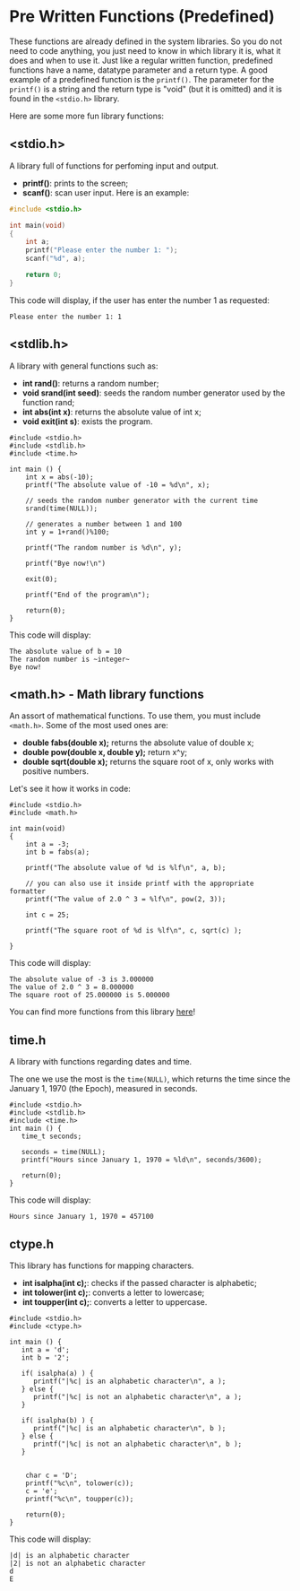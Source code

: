 # Pre Written Functions (Predefined)
These functions are already defined in the system libraries. So you do not need to code anything, you just need to know in which library it is, what it does and when to use it.
Just like a regular written function, predefined functions have a name, datatype parameter and a return type.
A good example of a predefined function is the `printf()`. The parameter for the `printf()` is a string and the return type is "void" (but it is omitted) and it is found in the `<stdio.h>` library.

Here are some more fun library functions:

## <stdio.h>
A library full of functions for perfoming input and output.

- **printf()**: prints to the screen;
- **scanf()**: scan user input.
Here is an example:
``` c
#include <stdio.h>

int main(void)
{
    int a;
    printf("Please enter the number 1: ");
    scanf("%d", a);

    return 0;
}
```
This code will display, if the user has enter the number 1 as requested:
```
Please enter the number 1: 1
```

## <stdlib.h>
A library with general functions such as:
- **int rand()**: returns a random number;
- **void srand(int seed)**: seeds the random number generator used by the function rand;
- **int abs(int x)**: returns the absolute value of int x;
- **void exit(int s)**: exists the program.

```
#include <stdio.h>
#include <stdlib.h>
#include <time.h>

int main () {
    int x = abs(-10);
    printf("The absolute value of -10 = %d\n", x);
    
    // seeds the random number generator with the current time
    srand(time(NULL));

    // generates a number between 1 and 100
    int y = 1+rand()%100;

    printf("The random number is %d\n", y);

    printf("Bye now!\n")

    exit(0);

    printf("End of the program\n");

    return(0);
}

```

This code will display:
```
The absolute value of b = 10
The random number is ~integer~
Bye now!
```

## <math.h> - Math library functions
An assort of mathematical functions. To use them, you must include `<math.h>`. Some of the most used ones are:
- **double fabs(double x);** returns the absolute value of double x;
- **double pow(double x, double y);** return x^y;
- **double sqrt(double x);** returns the square root of x, only works with positive numbers.

Let's see it how it works in code:

```
#include <stdio.h>
#include <math.h>

int main(void)
{
    int a = -3;
    int b = fabs(a);

    printf("The absolute value of %d is %lf\n", a, b);

    // you can also use it inside printf with the appropriate formatter
    printf("The value of 2.0 ^ 3 = %lf\n", pow(2, 3));

    int c = 25;

    printf("The square root of %d is %lf\n", c, sqrt(c) );

}
```
This code will display:
```
The absolute value of -3 is 3.000000
The value of 2.0 ^ 3 = 8.000000
The square root of 25.000000 is 5.000000
```

You can find more functions from this library [here](https://www.tutorialspoint.com/c_standard_library/math_h.htm)!

## time.h
A library with functions regarding dates and time.

The one we use the most is the `time(NULL)`, which returns the time since the January 1, 1970 (the Epoch), measured in seconds.

```
#include <stdio.h>
#include <stdlib.h>
#include <time.h>
int main () {
   time_t seconds;

   seconds = time(NULL);
   printf("Hours since January 1, 1970 = %ld\n", seconds/3600);
  
   return(0);
}
```
This code will display:
```
Hours since January 1, 1970 = 457100
```

## ctype.h
This library has functions for mapping characters.
- **int isalpha(int c);**: checks if the passed character is alphabetic;
- **int tolower(int c);**: converts a letter to lowercase;
- **int toupper(int c);**: converts a letter to uppercase.

```
#include <stdio.h>
#include <ctype.h>

int main () {
   int a = 'd';
   int b = '2';
    
   if( isalpha(a) ) {
      printf("|%c| is an alphabetic character\n", a );
   } else {
      printf("|%c| is not an alphabetic character\n", a );
   }
   
   if( isalpha(b) ) {
      printf("|%c| is an alphabetic character\n", b );
   } else {
      printf("|%c| is not an alphabetic character\n", b );
   }

    
    char c = 'D';
    printf("%c\n", tolower(c));
    c = 'e';
    printf("%c\n", toupper(c));

    return(0);
}
```
This code will display:
```
|d| is an alphabetic character
|2| is not an alphabetic character
d
E
```